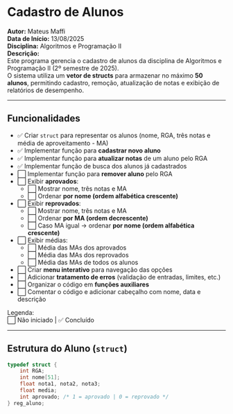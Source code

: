 # Cadastro de Alunos

**Autor:** Mateus Maffi  
**Data de Início:** 13/08/2025  
**Disciplina:** Algoritmos e Programação II  
**Descrição:**  
Este programa gerencia o cadastro de alunos da disciplina de Algoritmos e Programação II (2º semestre de 2025).  
O sistema utiliza um **vetor de structs** para armazenar no máximo **50 alunos**, permitindo cadastro, remoção, atualização de notas e exibição de relatórios de desempenho.

---

## Funcionalidades

- ✅ Criar `struct` para representar os alunos (nome, RGA, três notas e média de aproveitamento - MA)
- ✅ Implementar função para **cadastrar novo aluno**
- ✅ Implementar função para **atualizar notas** de um aluno pelo RGA
- ✅ Implementar função de busca dos alunos já cadastrados
- ⬜ Implementar função para **remover aluno** pelo RGA
- ⬜ Exibir **aprovados**:
  - ⬜ Mostrar nome, três notas e MA  
  - ⬜ Ordenar **por nome (ordem alfabética crescente)**
- ⬜ Exibir **reprovados**:
  - ⬜ Mostrar nome, três notas e MA  
  - ⬜ Ordenar **por MA (ordem decrescente)**  
  - ⬜ Caso MA igual → ordenar **por nome (ordem alfabética crescente)**
- ⬜ Exibir médias:
  - ⬜ Média das MAs dos aprovados  
  - ⬜ Média das MAs dos reprovados  
  - ⬜ Média das MAs de todos os alunos
- ⬜ Criar **menu interativo** para navegação das opções
- ⬜ Adicionar **tratamento de erros** (validação de entradas, limites, etc.)
- ⬜ Organizar o código em **funções auxiliares**
- ⬜ Comentar o código e adicionar cabeçalho com nome, data e descrição

Legenda:  
⬜ Não iniciado | ✅ Concluído

---

## Estrutura do Aluno (`struct`)

```c
typedef struct {
    int RGA;
    int nome[51];
    float nota1, nota2, nota3;
    float media;
    int aprovado; /* 1 = aprovado | 0 = reprovado */
} reg_aluno;
